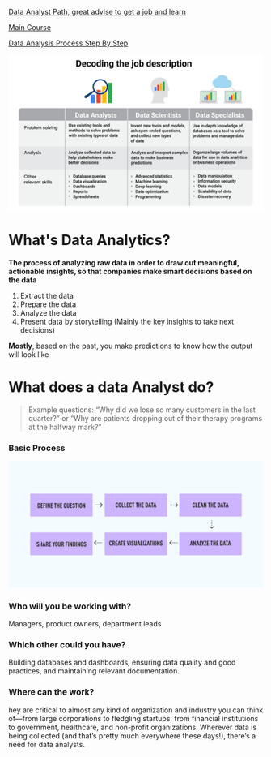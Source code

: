 [Data Analyst Path, great advise to get a job and learn](https://careerfoundry.com/en/blog/data-analytics/data-analyst-career-path/)


[Main Course](https://careerfoundry.com/en/tutorials/data-analytics-for-beginners)

[Data Analysis Process Step By Step](https://careerfoundry.com/en/blog/data-analytics/the-data-analysis-process-step-by-step/#step-one-defining-the-question)

![job-description](job_descriptions.jpeg)

# What's Data Analytics?

**The process of analyzing raw data in order to draw out meaningful, actionable insights, so that companies make smart decisions based on the data**

1. Extract the data
2. Prepare the data
3. Analyze the data
4. Present data by storytelling (Mainly the key insights to take next decisions)

**Mostly**, based on the past, you make predictions to know how the output will look like

# What does a data Analyst do?

> Example questions: “Why did we lose so many customers in the last quarter?” or “Why are patients dropping out of their therapy programs at the halfway mark?”

### Basic Process
![basic_data_analytics_process](images\dataanalytics-basic-process.jpg)

### Who will you be working with?
Managers, product owners, department leads

### Which other could you have?
Building databases and dashboards, ensuring data quality and good practices, and maintaining relevant documentation.

### Where can the work?
hey are critical to almost any kind of organization and industry you can think of—from large corporations to fledgling startups, from financial institutions to government, healthcare, and non-profit organizations. Wherever data is being collected (and that’s pretty much everywhere these days!), there’s a need for data analysts.



